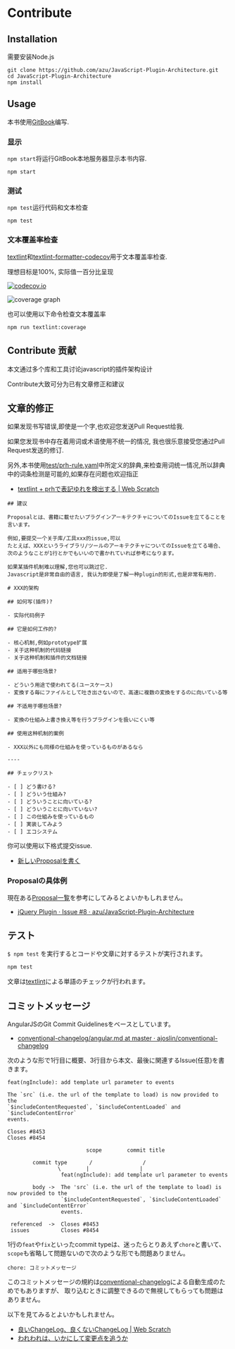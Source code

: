 # Contribute

## Installation

需要安装Node.js

    git clone https://github.com/azu/JavaScript-Plugin-Architecture.git
    cd JavaScript-Plugin-Architecture
    npm install

## Usage

本书使用[GitBook](https://github.com/GitbookIO/gitbook "GitBook")编写.

### 显示

`npm start`将运行GitBook本地服务器显示本书内容.

    npm start

### 测试

`npm test`运行代码和文本检查

    npm test

### 文本覆盖率检查

[textlint](https://github.com/textlint/textlint "textlint")和[textlint-formatter-codecov](https://github.com/azu/textlint-formatter-codecov "textlint-formatter-codecov")用于文本覆盖率检查.

理想目标是100%, 实际值一百分比呈现

[![codecov.io](https://codecov.io/github/azu/JavaScript-Plugin-Architecture/coverage.svg?branch=master)](https://codecov.io/github/azu/JavaScript-Plugin-Architecture?branch=master)

![coverage graph](https://codecov.io/github/azu/JavaScript-Plugin-Architecture/branch.svg?branch=master)

也可以使用以下命令检查文本覆盖率
```
npm run textlint:coverage
```

## Contribute 贡献

本文通过多个库和工具讨论javascript的插件架构设计

Contribute大致可分为已有文章修正和建议


## 文章的修正

如果发现书写错误,即使是一个字,也欢迎您发送Pull Request给我.

如果您发现书中存在着用词或术语使用不统一的情况, 我也很乐意接受您通过Pull Request发送的修订.

另外,本书使用[test/prh-rule.yaml](test/prh-rule.yaml)中所定义的辞典,来检查用词统一情况,所以辞典中的词条检测是可能的,如果存在问题也欢迎指正

- [textlint + prhで表記ゆれを検出する | Web Scratch](http://efcl.info/2015/09/14/textlint-rule-prh/ "textlint + prhで表記ゆれを検出する | Web Scratch")

```
## 建议

Proposalとは、書籍に載せたいプラグインアーキテクチャについてのIssueを立てることを言います。

例如,要提交一个关于库/工具xxx的issue,可以
たとえば、XXXというライブラリ/ツールのアーキテクチャについてのIssueを立てる場合、
次のようなことが1行とかでもいいので書かれていれば参考になります。

如果某插件机制难以理解,您也可以跳过它.
Javascript是非常自由的语言, 我认为即使是了解一种plugin的形式,也是非常有用的.

# XXX的架构

## 如何写(插件)?

- 实际代码例子

## 它是如何工作的?

- 核心机制,例如prototype扩展
- 关于这种机制的代码链接
- 关于这种机制和插件的文档链接

## 适用于哪些场景?

- どういう用途で使われてる(ユースケース)
- 変換する毎にファイルとして吐き出さないので、高速に複数の変換をするのに向いている等

## 不适用于哪些场景?

- 変換の仕組み上書き換え等を行うプラグインを扱いにくい等

## 使用这种机制的案例

- XXX以外にも同様の仕組みを使っているものがあるなら

----

## チェックリスト

- [ ] どう書ける?
- [ ] どういう仕組み?
- [ ] どういうことに向いている?
- [ ] どういうことに向いていない?
- [ ] この仕組みを使っているもの
- [ ] 実装してみよう
- [ ] エコシステム
```

你可以使用以下格式提交issue.

- [新しいProposalを書く](https://github.com/azu/JavaScript-Plugin-Architecture/issues/new?title=Proposal:XXX&body=%23+XXXのアーキテクチャ%0D%0AURL%3A)

### Proposalの具体例

現在ある[Proposal一覧](https://github.com/azu/JavaScript-Plugin-Architecture/labels/proposal)を参考にしてみるとよいかもしれません。

- [jQuery Plugin · Issue #8 · azu/JavaScript-Plugin-Architecture](https://github.com/azu/JavaScript-Plugin-Architecture/issues/8 "jQuery Plugin · Issue #8 · azu/JavaScript-Plugin-Architecture")

## テスト

`$ npm test` を実行するとコードや文章に対するテストが実行されます。

```sh
npm test
```

文章は[textlint](https://github.com/azu/textlint "textlint")による単語のチェックが行われます。

## コミットメッセージ

AngularJSのGit Commit Guidelinesをベースとしています。

- [conventional-changelog/angular.md at master · ajoslin/conventional-changelog](https://github.com/ajoslin/conventional-changelog/blob/master/conventions/angular.md "conventional-changelog/angular.md at master · ajoslin/conventional-changelog")

次のような形で1行目に概要、3行目から本文、最後に関連するIssue(任意)を書きます。

```
feat(ngInclude): add template url parameter to events

The `src` (i.e. the url of the template to load) is now provided to the
`$includeContentRequested`, `$includeContentLoaded` and `$includeContentError`
events.

Closes #8453
Closes #8454
```


```
                         scope        commit title

        commit type       /                /      
                \        |                |
                 feat(ngInclude): add template url parameter to events

        body ->  The 'src` (i.e. the url of the template to load) is now provided to the
                 `$includeContentRequested`, `$includeContentLoaded` and `$includeContentError`
                 events.

 referenced  ->  Closes #8453
 issues          Closes #8454
```

1行の`feat`や`fix`といったcommit typeは、迷ったらとりあえず`chore`と書いて、`scope`も省略して問題ないので次のような形でも問題ありません。

```
chore: コミットメッセージ
```

このコミットメッセージの規約は[conventional-changelog](https://github.com/ajoslin/conventional-changelog "conventional-changelog")による自動生成のためでもありますが、
取り込むときに調整できるので無視してもらっても問題はありません。

以下を見てみるとよいかもしれません。

- [良いChangeLog、良くないChangeLog | Web Scratch](http://efcl.info/2015/06/18/good-changelog/ "良いChangeLog、良くないChangeLog | Web Scratch")
- [われわれは、いかにして変更点を追うか](http://azu.github.io/slide/cto/changelog.html "われわれは、いかにして変更点を追うか")
